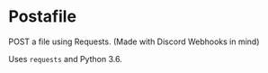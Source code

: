 # Postafile
POST a file using Requests. (Made with Discord Webhooks in mind)

Uses `requests` and Python 3.6.
